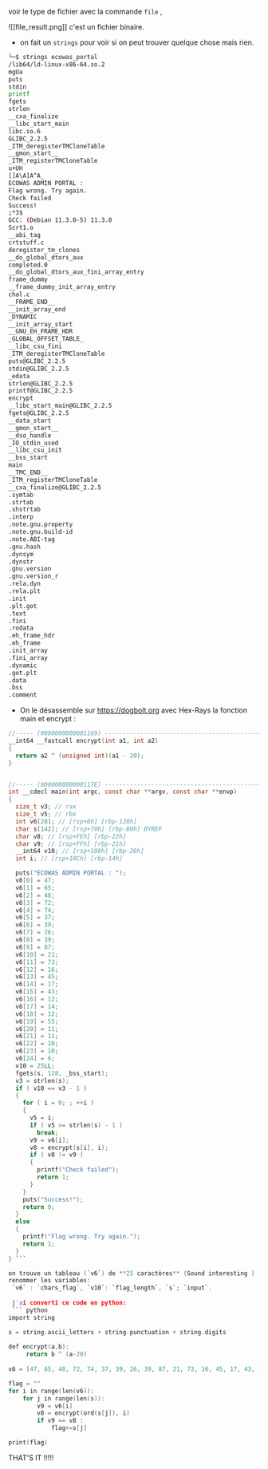 
voir le type de fichier avec la commande `file` , 

![[file_result.png]]
c'est un fichier binaire.


- on fait un `strings` pour voir si on peut trouver quelque chose mais  rien.
```bash
└─$ strings ecowas_portal      
/lib64/ld-linux-x86-64.so.2
mgUa
puts
stdin
printf
fgets
strlen
__cxa_finalize
__libc_start_main
libc.so.6
GLIBC_2.2.5
_ITM_deregisterTMCloneTable
__gmon_start__
_ITM_registerTMCloneTable
u+UH
[]A\A]A^A_
ECOWAS ADMIN PORTAL : 
Flag wrong. Try again.
Check failed
Success!
;*3$
GCC: (Debian 11.3.0-5) 11.3.0
Scrt1.o
__abi_tag
crtstuff.c
deregister_tm_clones
__do_global_dtors_aux
completed.0
__do_global_dtors_aux_fini_array_entry
frame_dummy
__frame_dummy_init_array_entry
chal.c
__FRAME_END__
__init_array_end
_DYNAMIC
__init_array_start
__GNU_EH_FRAME_HDR
_GLOBAL_OFFSET_TABLE_
__libc_csu_fini
_ITM_deregisterTMCloneTable
puts@GLIBC_2.2.5
stdin@GLIBC_2.2.5
_edata
strlen@GLIBC_2.2.5
printf@GLIBC_2.2.5
encrypt
__libc_start_main@GLIBC_2.2.5
fgets@GLIBC_2.2.5
__data_start
__gmon_start__
__dso_handle
_IO_stdin_used
__libc_csu_init
__bss_start
main
__TMC_END__
_ITM_registerTMCloneTable
__cxa_finalize@GLIBC_2.2.5
.symtab
.strtab
.shstrtab
.interp
.note.gnu.property
.note.gnu.build-id
.note.ABI-tag
.gnu.hash
.dynsym
.dynstr
.gnu.version
.gnu.version_r
.rela.dyn
.rela.plt
.init
.plt.got
.text
.fini
.rodata
.eh_frame_hdr
.eh_frame
.init_array
.fini_array
.dynamic
.got.plt
.data
.bss
.comment
```

- On le désassemble sur https://dogbolt.org avec  Hex-Rays
la fonction main  et encrypt :
``` C
//----- (0000000000001169) ----------------------------------------------------
__int64 __fastcall encrypt(int a1, int a2)
{
  return a2 ^ (unsigned int)(a1 - 20);
}


//----- (000000000000117E) ----------------------------------------------------
int __cdecl main(int argc, const char **argv, const char **envp)
{
  size_t v3; // rax
  size_t v5; // rbx
  int v6[28]; // [rsp+0h] [rbp-120h]
  char s[142]; // [rsp+70h] [rbp-B0h] BYREF
  char v8; // [rsp+FEh] [rbp-22h]
  char v9; // [rsp+FFh] [rbp-21h]
  __int64 v10; // [rsp+100h] [rbp-20h]
  int i; // [rsp+10Ch] [rbp-14h]

  puts("ECOWAS ADMIN PORTAL : ");
  v6[0] = 47;
  v6[1] = 65;
  v6[2] = 48;
  v6[3] = 72;
  v6[4] = 74;
  v6[5] = 37;
  v6[6] = 39;
  v6[7] = 26;
  v6[8] = 39;
  v6[9] = 87;
  v6[10] = 21;
  v6[11] = 73;
  v6[12] = 16;
  v6[13] = 45;
  v6[14] = 17;
  v6[15] = 43;
  v6[16] = 12;
  v6[17] = 14;
  v6[18] = 12;
  v6[19] = 55;
  v6[20] = 11;
  v6[21] = 11;
  v6[22] = 10;
  v6[23] = 10;
  v6[24] = 6;
  v10 = 25LL;
  fgets(s, 128, _bss_start);
  v3 = strlen(s);
  if ( v10 == v3 - 1 )
  {
    for ( i = 0; ; ++i )
    {
      v5 = i;
      if ( v5 >= strlen(s) - 1 )
        break;
      v9 = v6[i];
      v8 = encrypt(s[i], i);
      if ( v8 != v9 )
      {
        printf("Check failed");
        return 1;
      }
    }
    puts("Success!");
    return 0;
  }
  else
  {
    printf("Flag wrong. Try again.");
    return 1;
  }
} ```

on trouve un tableau (`v6`) de **25 caractères** (Sound interesting )
renommer les variables: 
 `v6` : `chars_flag`, `v10`: `flag_length`, `s`; `input`.
 
 j'ai converti ce code en python:
 ``` python
import string 

s = string.ascii_letters + string.punctuation + string.digits 
 
def encrypt(a,b): 
	 return b ^ (a-20) 
	 
v6 = [47, 65, 48, 72, 74, 37, 39, 26, 39, 87, 21, 73, 16, 45, 17, 43, 12, 14, 12, 55, 11, 11, 10, 10,6] 

flag = "" 
for i in range(len(v6)): 
	for j in range(len(s)): 
		v9 = v6[i] 
		v8 = encrypt(ord(s[j]), i)  
		if v9 == v8 : 
			flag+=s[j]

print(flag)
```

THAT'S IT !!!!! 
